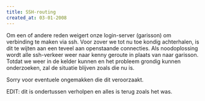 ```yaml
---
title: SSH-routing
created_at: 03-01-2008
---
```


Om een of andere reden weigert onze login-server (garisson) om verbinding te maken via ssh. Voor zover we tot nu toe kondig achterhalen, is dit te wijten aan een teveel aan openstaande connecties.
Als noodoplossing wordt alle ssh-verkeer weer naar kenny geroute in plaats van naar garisson. Totdat we weer in de kelder kunnen en het probleem grondig kunnen onderzoeken, zal de situatie blijven zoals die nu is.

Sorry voor eventuele ongemakken die dit veroorzaakt.

EDIT: dit is ondertussen verholpen en alles is terug zoals het was.
